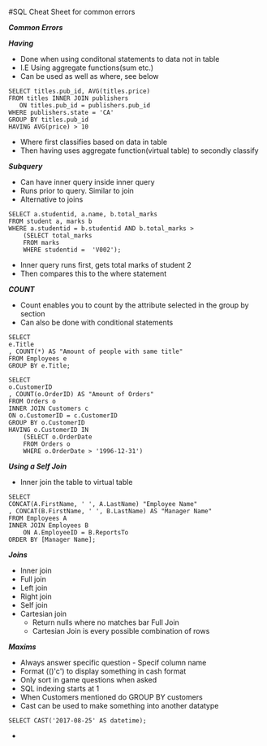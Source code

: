 #SQL Cheat Sheet for common errors

***Common Errors***

***Having***
- Done when using conditonal statements to data not in table
- I.E Using aggregate functions(sum etc.)
- Can be used as well as where, see below
```
SELECT titles.pub_id, AVG(titles.price)  
FROM titles INNER JOIN publishers  
   ON titles.pub_id = publishers.pub_id  
WHERE publishers.state = 'CA'  
GROUP BY titles.pub_id  
HAVING AVG(price) > 10
```
- Where first classifies based on data in table
- Then having uses aggregate function(virtual table) to secondly classify

***Subquery***
- Can have inner query inside inner query
- Runs prior to query. Similar to join
- Alternative to joins
```
SELECT a.studentid, a.name, b.total_marks
FROM student a, marks b
WHERE a.studentid = b.studentid AND b.total_marks >
    (SELECT total_marks
    FROM marks
    WHERE studentid =  'V002');
```
- Inner query runs first, gets total marks of student 2
- Then compares this to the where statement
    
***COUNT***
- Count enables you to count by the attribute selected in the group by section
- Can also be done with conditional statements
````
SELECT 
e.Title
, COUNT(*) AS "Amount of people with same title"
FROM Employees e
GROUP BY e.Title;
````
```
SELECT
o.CustomerID
, COUNT(o.OrderID) AS "Amount of Orders"
FROM Orders o
INNER JOIN Customers c
ON o.CustomerID = c.CustomerID
GROUP BY o.CustomerID
HAVING o.CustomerID IN
    (SELECT o.OrderDate
    FROM Orders o
    WHERE o.OrderDate > '1996-12-31')
```
***Using a Self Join***
- Inner join the table to virtual table

```
SELECT
CONCAT(A.FirstName, ' ', A.LastName) "Employee Name"
, CONCAT(B.FirstName, ' ', B.LastName) AS "Manager Name"
FROM Employees A 
INNER JOIN Employees B
    ON A.EmployeeID = B.ReportsTo
ORDER BY [Manager Name];
```
***Joins***
- Inner join
- Full join
- Left join
- Right join
- Self join
- Cartesian join
    - Return nulls where no matches bar Full Join
    - Cartesian Join is every possible combination of rows

***Maxims***
- Always answer specific question - Specif column name
- Format (()'c') to display something in cash format
- Only sort in game questions when asked
- SQL indexing starts at 1
- When Customers mentioned do GROUP BY customers
- Cast can be used to make something into another datatype
````
SELECT CAST('2017-08-25' AS datetime); 
````
- 